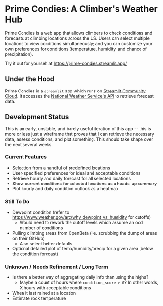 # Prime Condies: A Climber's Weather Hub

Prime Condies is a web app that allows climbers to check conditions and forecasts at climbing locations across the US. Users can select multiple locations to view conditions simultaneously; and you can customize your own preferences for conditions (temperature, humidity, and chance of precipitation).

Try it out for yourself at https://prime-condies.streamlit.app/

## Under the Hood

Prime Condies is a `streamlit` app which runs on [Streamlit Community Cloud](https://streamlit.io/cloud). It accesses the [National Weather Service's API](https://www.weather.gov/documentation/services-web-api) to retrieve forecast data.

## Development Status 

This is an early, unstable, and barely useful iteration of this app -- this is more or less just a wireframe that proves that I can retrieve the necessary data, assess conditions, and plot something. This should take shape over the next several weeks. 

### Current Features

* Selection from a handful of predefined locations
* User-specified preferences for ideal and acceptable conditions
* Retrieve hourly and daily forecast for all selected locations
* Show current conditions for selected locations as a heads-up summary
* Plot hourly and daily condition outlook as a heatmap

### Still To Do

* Dewpoint condition (refer to https://www.weather.gov/arx/why_dewpoint_vs_humidity for cutoffs)
  * Would need to rework the cutoff levels which assume an odd number of conditions
* Pulling climbing areas from OpenBeta (i.e. scrubbing the dump of areas on their GitHub)
  * Also select better defaults 
* Optional detailed plot of temp/humidity/precip for a given area (below the condition forecast)

### Unknown / Needs Refinement / Long Term

* Is there a better way of aggregating daily info than using the highs?
  * Maybe a count of hours where `condition_score > 0`? In other words, X hours with acceptable conditions
* When it last rained at a location
* Estimate rock temperature